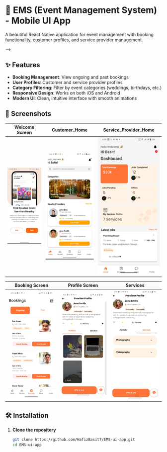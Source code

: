 # 🎉 EMS (Event Management System) - Mobile UI App

A beautiful React Native application for event management with booking functionality, customer profiles, and service provider management.
<!-- ![App Screenshot](screenshots/Welcome1.png.jpeg)
![App Screenshot](screenshots/Welcome2.png.jpeg)
![App Screenshot](screenshots/Welcome3.png.jpeg)
![App Screenshot](screenshots/Login.png.jpeg)
![App Screenshot](screenshots/SignUp.png.jpeg)
![App Screenshot](screenshots/Customer_Home.png.jpeg)  <!-- Add your screenshot here -->
<!-- ![App Screenshot](screenshots/Provider_Home.png.jpeg) --> -->
## ✨ Features

- **Booking Management**: View ongoing and past bookings
- **User Profiles**: Customer and service provider profiles
- **Category Filtering**: Filter by event categories (weddings, birthdays, etc.)
- **Responsive Design**: Works on both iOS and Android
- **Modern UI**: Clean, intuitive interface with smooth animations

## 📱 Screenshots
| Welcome Screen | Customer_Home | Service_Provider_Home |
|--------------|--------------|--------------|
 ![Welcome1](screenshots/Welcome1.png.jpeg) | ![Customer_Home](screenshots/Customer_Home.png.jpeg) | ![Service_Provider_Home](screenshots/Provider_Home.png.jpeg)

| Booking Screen | Profile Screen | Services |
|--------------|--------------|--------------|
| ![Booking](screenshots/Provider_Bookings.png.jpeg) | ![Profile](screenshots/Provider_Portfolio.png.jpeg) | ![Services](screenshots/Provider_Services.png.jpeg) |

## 🛠️ Installation

1. **Clone the repository**
   ```bash
   git clone https://github.com/HafizBasit7/EMS-ui-app.git
   cd EMS-ui-app